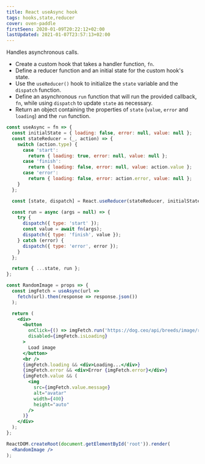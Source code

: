 ```yaml
---
title: React useAsync hook
tags: hooks,state,reducer
cover: oven-paddle
firstSeen: 2020-01-09T20:22:12+02:00
lastUpdated: 2021-01-07T23:57:13+02:00
---
```


Handles asynchronous calls.

- Create a custom hook that takes a handler function, `fn`.
- Define a reducer function and an initial state for the custom hook's state.
- Use the `useReducer()` hook to initialize the `state` variable and the `dispatch` function.
- Define an asynchronous `run` function that will run the provided callback, `fn`, while using `dispatch` to update `state` as necessary.
- Return an object containing the properties of `state` (`value`, `error` and `loading`) and the `run` function.

```jsx
const useAsync = fn => {
  const initialState = { loading: false, error: null, value: null };
  const stateReducer = (_, action) => {
    switch (action.type) {
      case 'start':
        return { loading: true, error: null, value: null };
      case 'finish':
        return { loading: false, error: null, value: action.value };
      case 'error':
        return { loading: false, error: action.error, value: null };
    }
  };

  const [state, dispatch] = React.useReducer(stateReducer, initialState);

  const run = async (args = null) => {
    try {
      dispatch({ type: 'start' });
      const value = await fn(args);
      dispatch({ type: 'finish', value });
    } catch (error) {
      dispatch({ type: 'error', error });
    }
  };

  return { ...state, run };
};
```

```jsx
const RandomImage = props => {
  const imgFetch = useAsync(url =>
    fetch(url).then(response => response.json())
  );

  return (
    <div>
      <button
        onClick={() => imgFetch.run('https://dog.ceo/api/breeds/image/random')}
        disabled={imgFetch.isLoading}
      >
        Load image
      </button>
      <br />
      {imgFetch.loading && <div>Loading...</div>}
      {imgFetch.error && <div>Error {imgFetch.error}</div>}
      {imgFetch.value && (
        <img
          src={imgFetch.value.message}
          alt="avatar"
          width={400}
          height="auto"
        />
      )}
    </div>
  );
};

ReactDOM.createRoot(document.getElementById('root')).render(
  <RandomImage />
);
```
